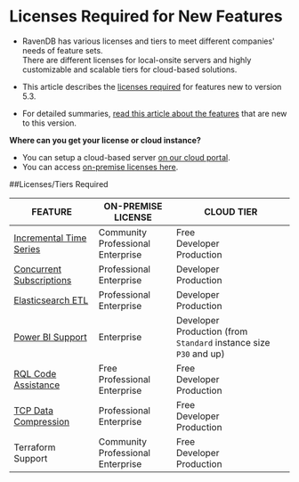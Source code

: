 # Licenses Required for New Features

* RavenDB has various licenses and tiers to meet different companies' needs of feature sets.  
  There are different licenses for local-onsite servers and highly customizable and scalable tiers for cloud-based solutions.  
  
* This article describes the [licenses required](licenses-required#licensestiers-required) for features new to version 5.3.  
  
* For detailed summaries, [read this article about the features](https://ravendb.net/why-ravendb/whats-new) that are new to this version.  
  
**Where can you get your license or cloud instance?**  

* You can setup a cloud-based server [on our cloud portal](https://cloud.ravendb.net/).  
* You can access [on-premise licenses here](https://ravendb.net/buy).  


  
##Licenses/Tiers Required

| **FEATURE** | ON-PREMISE LICENSE | CLOUD TIER |
| --- | --- | --- |
| [Incremental Time Series](../document-extensions/timeseries/incremental-time-series/overview) | Community <br> Professional <br> Enterprise | Free <br> Developer <br> Production |
| [Concurrent Subscriptions](../client-api/data-subscriptions/concurrent-subscriptions) | Professional <br> Enterprise | Developer <br> Production |
| [Elasticsearch ETL](../server/ongoing-tasks/etl/elasticsearch) | Professional <br> Enterprise | Developer <br> Production |
| [Power BI Support](../integrations/postgresql-protocol/overview) | Enterprise | Developer <br> Production (from `Standard` instance size `P30` and up) |
| [RQL Code Assistance](../studio/database/code-assistance) | Free <br> Professional <br> Enterprise | Free <br> Developer <br> Production |
| [TCP Data Compression](../server/tcp-compression) | Professional <br> Enterprise | Free <br> Developer <br> Production |
| Terraform Support | Community <br> Professional <br> Enterprise | Free <br> Developer <br> Production |


